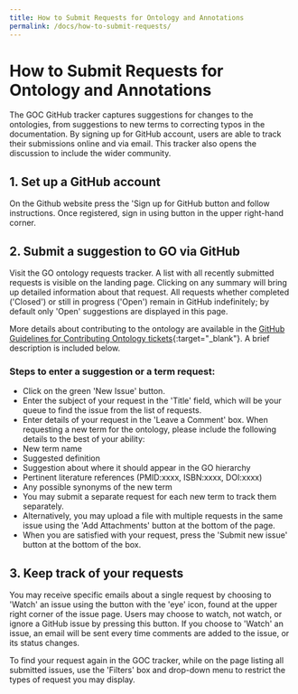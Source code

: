 ```yaml
---
title: How to Submit Requests for Ontology and Annotations
permalink: /docs/how-to-submit-requests/
---
```


# How to Submit Requests for Ontology and Annotations

The GOC GitHub tracker captures suggestions for changes to the ontologies, from suggestions to new terms to correcting typos in the documentation. By signing up for GitHub account, users are able to track their submissions online and via email. This tracker also opens the discussion to include the wider community.
 
## 1. Set up a GitHub account

 On the Github website press the 'Sign up for GitHub button and follow instructions.
 Once registered, sign in using button in the upper right-hand corner.

 
## 2. Submit a suggestion to GO via GitHub

Visit the GO ontology requests tracker. A list with all recently submitted requests is visible on the landing page. Clicking on any summary will bring up detailed information about that request. All requests whether completed ('Closed') or still in progress ('Open') remain in GitHub indefinitely; by default only 'Open' suggestions are displayed in this page.

More details about contributing to the ontology are available in the [GitHub Guidelines for Contributing Ontology tickets](https://github.com/geneontology/go-ontology/blob/master/CONTRIBUTING.md){:target="_blank"}. A brief description is included below.
 

### Steps to enter a suggestion or a term request:

 - Click on the green 'New Issue' button.
 - Enter the subject of your request in the 'Title' field, which will be your queue to find the issue from the list of requests.
 - Enter details of your request in the 'Leave a Comment' box. When requesting a new term for the ontology, please include the following details to the best of your ability:
 - New term name
- Suggested definition
- Suggestion about where it should appear in the GO hierarchy
- Pertinent literature references (PMID:xxxx, ISBN:xxxx, DOI:xxxx)
- Any possible synonyms of the new term
- You may submit a separate request for each new term to track them separately.
- Alternatively, you may upload a file with multiple requests in the same issue using the 'Add Attachments' button at the bottom of the page.
- When you are satisfied with your request, press the 'Submit new issue' button at the bottom of the box.

 
## 3. Keep track of your requests

 You may receive specific emails about a single request by choosing to 'Watch' an issue using the button with the 'eye' icon, found at the upper right corner of the issue page. Users may choose to watch, not watch, or ignore a GitHub issue by pressing this button. If you choose to 'Watch' an issue, an email will be sent every time comments are added to the issue, or its status changes.
 
 To find your request again in the GOC tracker, while on the page listing all submitted issues, use the 'Filters' box and drop-down menu to restrict the types of request you may display.

